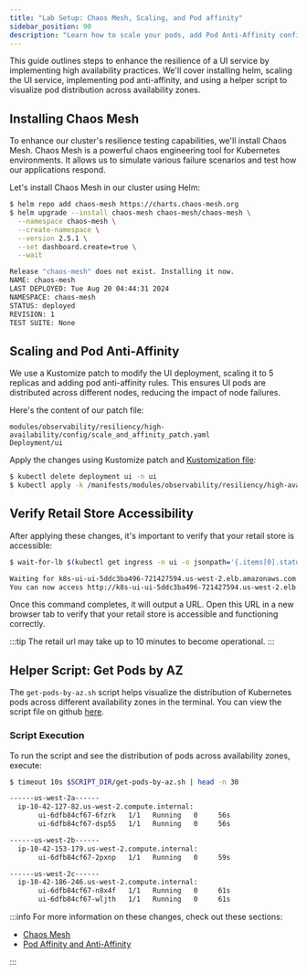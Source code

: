 ```yaml
---
title: "Lab Setup: Chaos Mesh, Scaling, and Pod affinity"
sidebar_position: 90
description: "Learn how to scale your pods, add Pod Anti-Affinity configurations, and use a helper script to visualize pod distribution."
---
```


This guide outlines steps to enhance the resilience of a UI service by implementing high availability practices. We'll cover installing helm, scaling the UI service, implementing pod anti-affinity, and using a helper script to visualize pod distribution across availability zones.

## Installing Chaos Mesh

To enhance our cluster's resilience testing capabilities, we'll install Chaos Mesh. Chaos Mesh is a powerful chaos engineering tool for Kubernetes environments. It allows us to simulate various failure scenarios and test how our applications respond.

Let's install Chaos Mesh in our cluster using Helm:

```bash timeout=240
$ helm repo add chaos-mesh https://charts.chaos-mesh.org
$ helm upgrade --install chaos-mesh chaos-mesh/chaos-mesh \
  --namespace chaos-mesh \
  --create-namespace \
  --version 2.5.1 \
  --set dashboard.create=true \
  --wait

Release "chaos-mesh" does not exist. Installing it now.
NAME: chaos-mesh
LAST DEPLOYED: Tue Aug 20 04:44:31 2024
NAMESPACE: chaos-mesh
STATUS: deployed
REVISION: 1
TEST SUITE: None

```

## Scaling and Pod Anti-Affinity

We use a Kustomize patch to modify the UI deployment, scaling it to 5 replicas and adding pod anti-affinity rules. This ensures UI pods are distributed across different nodes, reducing the impact of node failures.

Here's the content of our patch file:

```kustomization
modules/observability/resiliency/high-availability/config/scale_and_affinity_patch.yaml
Deployment/ui
```

Apply the changes using Kustomize patch and
[Kustomization file](https://github.com/VAR::MANIFESTS_OWNER/VAR::MANIFESTS_REPOSITORY/tree/VAR::MANIFESTS_REF/manifests/modules/observability/resiliency/high-availability/config/kustomization.yaml):

```bash timeout=120
$ kubectl delete deployment ui -n ui
$ kubectl apply -k /manifests/modules/observability/resiliency/high-availability/config/
```

## Verify Retail Store Accessibility

After applying these changes, it's important to verify that your retail store is accessible:

```bash timeout=900
$ wait-for-lb $(kubectl get ingress -n ui -o jsonpath='{.items[0].status.loadBalancer.ingress[0].hostname}')

Waiting for k8s-ui-ui-5ddc3ba496-721427594.us-west-2.elb.amazonaws.com...
You can now access http://k8s-ui-ui-5ddc3ba496-721427594.us-west-2.elb.amazonaws.com
```

Once this command completes, it will output a URL. Open this URL in a new browser tab to verify that your retail store is accessible and functioning correctly.

:::tip
The retail url may take up to 10 minutes to become operational.
:::

## Helper Script: Get Pods by AZ

The `get-pods-by-az.sh` script helps visualize the distribution of Kubernetes pods across different availability zones in the terminal. You can view the script file on github [here](https://github.com/VAR::MANIFESTS_OWNER/VAR::MANIFESTS_REPOSITORY/tree/VAR::MANIFESTS_REF/manifests/modules/observability/resiliency/scripts/get-pods-by-az.sh).

### Script Execution

To run the script and see the distribution of pods across availability zones, execute:

```bash
$ timeout 10s $SCRIPT_DIR/get-pods-by-az.sh | head -n 30

------us-west-2a------
  ip-10-42-127-82.us-west-2.compute.internal:
       ui-6dfb84cf67-6fzrk   1/1   Running   0     56s
       ui-6dfb84cf67-dsp55   1/1   Running   0     56s

------us-west-2b------
  ip-10-42-153-179.us-west-2.compute.internal:
       ui-6dfb84cf67-2pxnp   1/1   Running   0     59s

------us-west-2c------
  ip-10-42-186-246.us-west-2.compute.internal:
       ui-6dfb84cf67-n8x4f   1/1   Running   0     61s
       ui-6dfb84cf67-wljth   1/1   Running   0     61s

```

:::info
For more information on these changes, check out these sections:

- [Chaos Mesh](https://chaos-mesh.org/)
- [Pod Affinity and Anti-Affinity](/docs/fundamentals/managed-node-groups/basics/affinity/)

:::
